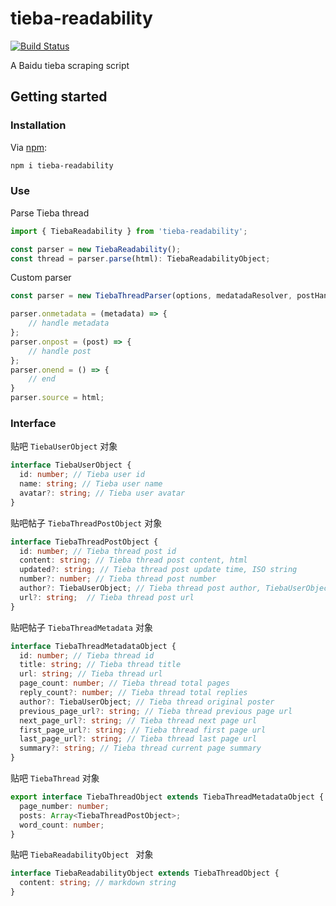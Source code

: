 # tieba-readability
[![Build Status](https://travis-ci.org/yahiousun/tieba-readability.svg?branch=master)](https://travis-ci.org/yahiousun/tieba-readability)

A Baidu tieba scraping script

## Getting started
### Installation
Via [npm](https://www.npmjs.com/):  

``` bash
npm i tieba-readability
```
### Use
Parse Tieba thread 

``` javascript
import { TiebaReadability } from 'tieba-readability';

const parser = new TiebaReadability();
const thread = parser.parse(html): TiebaReadabilityObject;
```

Custom parser  

``` javascript
const parser = new TiebaThreadParser(options, medatadaResolver, postHandler);

parser.onmetadata = (metadata) => {
	// handle metadata
};
parser.onpost = (post) => {
	// handle post
};
parser.onend = () => {
	// end
}
parser.source = html;
```

### Interface
贴吧 ```TiebaUserObject``` 对象  

``` typescript
interface TiebaUserObject {
  id: number; // Tieba user id
  name: string; // Tieba user name
  avatar?: string; // Tieba user avatar
}
```

贴吧帖子 ```TiebaThreadPostObject``` 对象  

``` typescript
interface TiebaThreadPostObject {
  id: number; // Tieba thread post id
  content: string; // Tieba thread post content, html
  updated?: string; // Tieba thread post update time, ISO string
  number?: number; // Tieba thread post number
  author?: TiebaUserObject; // Tieba thread post author, TiebaUserObject
  url?: string;  // Tieba thread post url
}
```
贴吧帖子 ```TiebaThreadMetadata``` 对象  

``` typescript
interface TiebaThreadMetadataObject {
  id: number; // Tieba thread id
  title: string; // Tieba thread title
  url: string; // Tieba thread url
  page_count: number; // Tieba thread total pages
  reply_count?: number; // Tieba thread total replies
  author?: TiebaUserObject; // Tieba thread original poster
  previous_page_url?: string; // Tieba thread previous page url
  next_page_url?: string; // Tieba thread next page url
  first_page_url?: string; // Tieba thread first page url
  last_page_url?: string; // Tieba thread last page url
  summary?: string; // Tieba thread current page summary
}
```
贴吧 ```TiebaThread``` 对象
 
``` typescript
export interface TiebaThreadObject extends TiebaThreadMetadataObject {
  page_number: number;
  posts: Array<TiebaThreadPostObject>;
  word_count: number;
}
```
贴吧 ```TiebaReadabilityObject ``` 对象  

``` typescript
interface TiebaReadabilityObject extends TiebaThreadObject {
  content: string; // markdown string
}
```